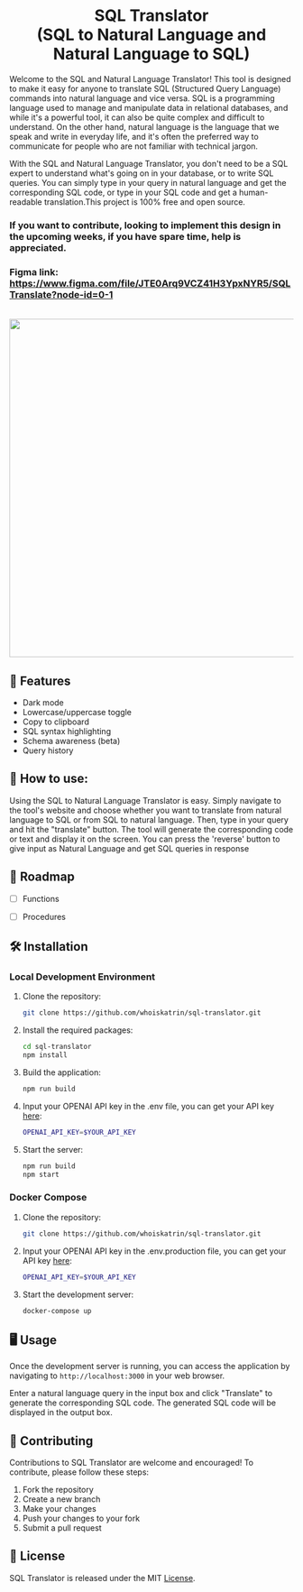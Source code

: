 <h1 align="center">SQL Translator<br>(SQL to Natural Language and Natural Language to SQL)</h1>

Welcome to the SQL and Natural Language Translator! This tool is designed to make it easy for anyone to translate SQL (Structured Query Language) commands into natural language and vice versa. SQL is a programming language used to manage and manipulate data in relational databases, and while it's a powerful tool, it can also be quite complex and difficult to understand. On the other hand, natural language is the language that we speak and write in everyday life, and it's often the preferred way to communicate for people who are not familiar with technical jargon.

With the SQL and Natural Language Translator, you don't need to be a SQL expert to understand what's going on in your database, or to write SQL queries. You can simply type in your query in natural language and get the corresponding SQL code, or type in your SQL code and get a human-readable translation.This project is 100% free and open source.

### If you want to contribute, looking to implement this design in the upcoming weeks, if you have spare time, help is appreciated.

### Figma link: https://www.figma.com/file/JTE0Arq9VCZ41H3YpxNYR5/SQLTranslate?node-id=0-1

<br>
<div align="center">
    <img src="https://github.com/whoiskatrin/sql-translator/blob/main/UI.png" width="600" />
</div>

## 🌟 Features

- Dark mode
- Lowercase/uppercase toggle
- Copy to clipboard
- SQL syntax highlighting
- Schema awareness (beta)
- Query history


## 📖 How to use:

Using the SQL to Natural Language Translator is easy. Simply navigate to the tool's website and choose whether you want to translate from natural language to SQL or from SQL to natural language. Then, type in your query and hit the "translate" button. The tool will generate the corresponding code or text and display it on the screen. 
You can press the 'reverse' button to give input as Natural Language and get SQL queries in response


## 🎯 Roadmap

- [ ] Functions
- [ ] Procedures


## 🛠️ Installation

### Local Development Environment

1. Clone the repository:

    ```bash
    git clone https://github.com/whoiskatrin/sql-translator.git
    ```

2. Install the required packages:

    ```bash
    cd sql-translator
    npm install
    ```

3. Build the application:

    ```bash
    npm run build
    ```

4. Input your OPENAI API key in the .env file, you can get your API key [here](https://beta.openai.com/account/api-keys):

    ```bash
    OPENAI_API_KEY=$YOUR_API_KEY
    ```

5. Start the server:

    ```bash
    npm run build
    npm start
    ```

### Docker Compose

1. Clone the repository:

    ```bash
    git clone https://github.com/whoiskatrin/sql-translator.git
    ```

2. Input your OPENAI API key in the .env.production file, you can get your API key [here](https://beta.openai.com/account/api-keys):

    ```bash
    OPENAI_API_KEY=$YOUR_API_KEY
    ```

3. Start the development server:

    ```bash
    docker-compose up
    ```

## 🖥️ Usage

Once the development server is running, you can access the application by navigating to `http://localhost:3000` in your web browser.

Enter a natural language query in the input box and click "Translate" to generate the corresponding SQL code. The generated SQL code will be displayed in the output box.

## 👥 Contributing

Contributions to SQL Translator are welcome and encouraged! To contribute, please follow these steps:

1. Fork the repository
2. Create a new branch
3. Make your changes
4. Push your changes to your fork
5. Submit a pull request

## 📜 License

SQL Translator is released under the MIT [License](LICENSE).
